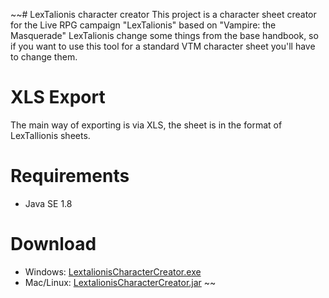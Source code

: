 ~~# LexTalionis character creator
This project is a character sheet creator for the Live RPG campaign "LexTalionis" based on "Vampire: the Masquerade"
LexTalionis change some things from the base handbook, so if you want to use this tool for a standard VTM character sheet you'll have to change them.


# XLS Export
The main way of exporting is via XLS, the sheet is in the format of LexTallionis sheets.

# Requirements
* Java SE 1.8

# Download
* Windows: [LextalionisCharacterCreator.exe](https://github.com/kiurem66/LextalionisCharacterCreator/releases/download/v1.0.3/LextalionisCharacterCreator.exe)
* Mac/Linux: [LextalionisCharacterCreator.jar](https://github.com/kiurem66/LextalionisCharacterCreator/releases/download/v1.0.3/LextalionisCharacterCreator.jar)
~~
